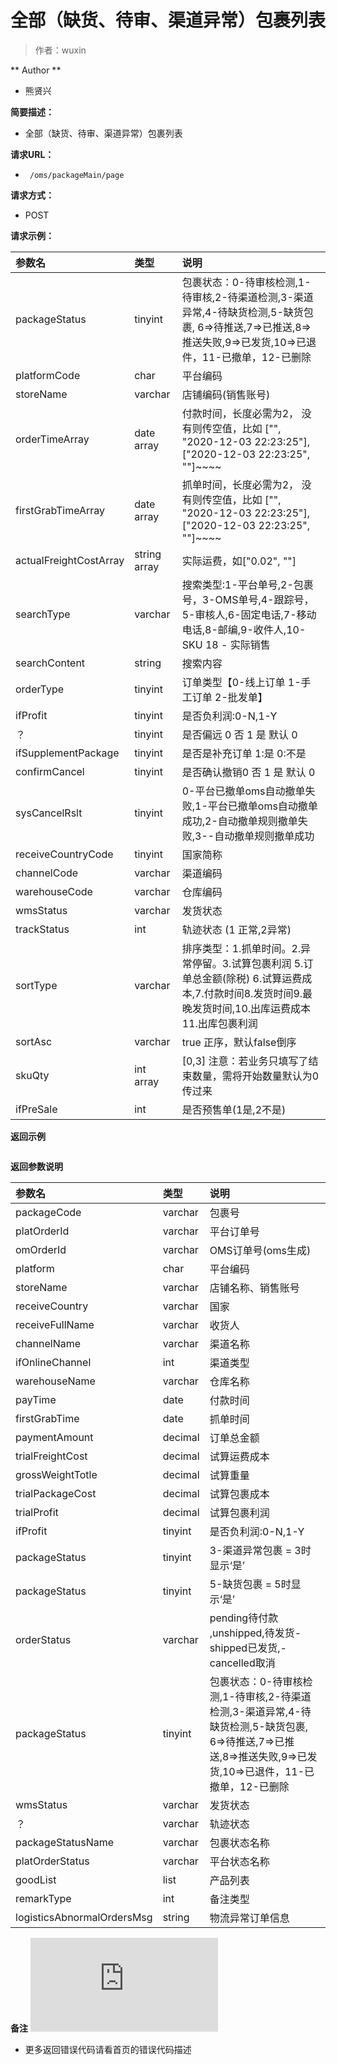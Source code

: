 # 全部（缺货、待审、渠道异常）包裹列表

> 作者：wuxin

** Author ** 
- 熊贤兴

**简要描述：** 

- 全部（缺货、待审、渠道异常）包裹列表

**请求URL：** 
- ` /oms/packageMain/page`
  
**请求方式：**
- POST 

**请求示例：** 

|参数名|类型|说明|
|:----    |:---|:----- |
|packageStatus|tinyint|包裹状态：0-待审核检测,1-待审核,2-待渠道检测,3-渠道异常,4-待缺货检测,5-缺货包裹, 6=>待推送,7=>已推送,8=>推送失败,9=>已发货,10=>已退件，11-已撤单，12-已删除|
|platformCode|char|平台编码|
|storeName|varchar|店铺编码(销售账号)|
|orderTimeArray | date array  | 付款时间，长度必需为2， 没有则传空值，比如 ["", "2020-12-03 22:23:25"], ["2020-12-03 22:23:25", ""]~~~~ |
|firstGrabTimeArray | date array  | 抓单时间，长度必需为2， 没有则传空值，比如 ["", "2020-12-03 22:23:25"], ["2020-12-03 22:23:25", ""]~~~~ |
|actualFreightCostArray |string array | 实际运费，如["0.02", ""] |
|searchType|varchar|搜索类型:1-平台单号,2-包裹号，3-OMS单号,4-跟踪号，5-审核人,6-固定电话,7-移动电话,8-邮编,9-收件人,10-SKU 18 - 实际销售|
|searchContent |string| 搜索内容 |
|orderType|tinyint|订单类型【0-线上订单 1-手工订单  2-批发单】|
|ifProfit|tinyint|是否负利润:0-N,1-Y|
|？|tinyint|是否偏远 0 否 1 是 默认 0|
|ifSupplementPackage|tinyint|是否是补充订单  1:是 0:不是|
|confirmCancel|tinyint|是否确认撤销0 否 1 是 默认 0|
|sysCancelRslt|tinyint|0-平台已撤单oms自动撤单失败,1-平台已撤单oms自动撤单成功,2-自动撤单规则撤单失败,3--自动撤单规则撤单成功|
|receiveCountryCode|tinyint|国家简称|
|channelCode|varchar|渠道编码|
|warehouseCode|varchar|仓库编码|
|wmsStatus|varchar|发货状态|
|trackStatus|int|轨迹状态 (1 正常,2异常)|
|sortType|varchar|排序类型：1.抓单时间。2.异常停留。3.试算包裹利润 5.订单总金额(除税) 6.试算运费成本,7.付款时间8.发货时间9.最晚发货时间,10.出库运费成本 11.出库包裹利润|
|sortAsc|varchar|true 正序，默认false倒序|
|skuQty|int array|[0,3]  注意：若业务只填写了结束数量，需将开始数量默认为0传过来|
|ifPreSale |int   |是否预售单(1是,2不是)|

 **返回示例**
``` 
```
 **返回参数说明** 

|参数名|类型|说明|
|:---- |:---|:----- |
|packageCode|varchar|包裹号|
|platOrderId|varchar|平台订单号|
|omOrderId|varchar|OMS订单号(oms生成)|
|platform|char|平台编码|
|storeName|varchar|店铺名称、销售账号 |
|receiveCountry|varchar|国家|
|receiveFullName|varchar|收货人|
|channelName|varchar|渠道名称|
|ifOnlineChannel|int|渠道类型| 1 线上渠道 2 线下渠道
|warehouseName|varchar|仓库名称|
|payTime |date| 付款时间  |
|firstGrabTime |date|抓单时间  |
|paymentAmount |decimal   |订单总金额  |
|trialFreightCost |decimal   |试算运费成本  |
|grossWeightTotle |decimal   |试算重量  |
|trialPackageCost |decimal   |试算包裹成本  |
|trialProfit |decimal   |试算包裹利润  |
|ifProfit|tinyint|是否负利润:0-N,1-Y|
|packageStatus|tinyint|3-渠道异常包裹 = 3时显示‘是’ |
|packageStatus|tinyint|5-缺货包裹 = 5时显示‘是’ |
|orderStatus|varchar|pending待付款 ,unshipped,待发货-shipped已发货,-cancelled取消|
|packageStatus|tinyint|包裹状态：0-待审核检测,1-待审核,2-待渠道检测,3-渠道异常,4-待缺货检测,5-缺货包裹, 6=>待推送,7=>已推送,8=>推送失败,9=>已发货,10=>已退件，11-已撤单，12-已删除|
|wmsStatus|varchar|发货状态|
|？|varchar|轨迹状态|
|packageStatusName|varchar|包裹状态名称|
|platOrderStatus|varchar|平台状态名称|
|goodList|list|产品列表|
|remarkType|int|备注类型| 0泽汇(手工留言) 1买家(抓单留言) 2.物流留言' 3.无备注|
|logisticsAbnormalOrdersMsg|string|物流异常订单信息|


 **备注** 
![](http://showdoc.zehui.local/server/index.php?s=/api/attachment/visitFile/sign/c897729b5a48aa31ac4788ed446e5823&showdoc=.jpg)
- 更多返回错误代码请看首页的错误代码描述